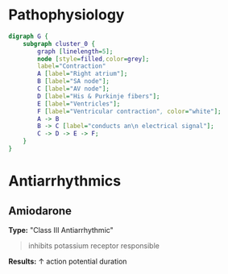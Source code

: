 # Pathophysiology
``` dot
digraph G {
	subgraph cluster_0 {
		graph [linelength=5];
		node [style=filled,color=grey];
		label="Contraction"
		A [label="Right atrium"];
		B [label="SA node"];
		C [label="AV node"];
		D [label="His & Purkinje fibers"];
		E [label="Ventricles"];
		F [label="Ventricular contraction", color="white"];
		A -> B
		B -> C [label="conducts an\n electrical signal"];
		C -> D -> E -> F;
	}
}
```
# Antiarrhythmics
## Amiodarone
**Type:** "Class III Antiarrhythmic"
> inhibits potassium receptor responsible 

**Results:** $\uparrow$ action potential duration
